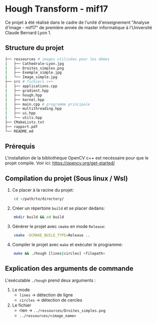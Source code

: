 # Hough Transform - mif17

Ce projet à été réalisé dans le cadre de l'unité d'enseignement "Analyse d'image - mif17" de première année de master informatique à l'Université Claude Bernard Lyon 1.

## Structure du projet 

```bash
├── ressources # images utilisées pour les démos
|   ├── Cathedrale-Lyon.jpg
|   ├── Droites_simples.png
|   ├── Exemple_simple.jpg
|   └── Image_simple.jpg
├── src # fichiers c++
|   ├── applications.cpp 
|   ├── gradient.hpp
|   ├── hough.hpp
|   ├── kernel.hpp
|   ├── main.cpp # programme principale 
|   ├── multithreading.hpp
|   ├── ui.hpp
|   └── utils.hpp
├── CMakeLists.txt
├── rapport.pdf
└── README.md
```

## Prérequis 

L'installation de la bibliothèque OpenCV c++ est necéssaire pour que le projet compile. Voir ici: https://opencv.org/get-started/

## Compilation du projet (Sous linux / Wsl)

1. Ce placer à la racine du projet: 
```bash
    cd ~/path/to/directory/
```
2. Créer un répertoire `build` et se placer dedans: 
```bash
    mkdir build && cd build
```
3. Générer le projet avec `cmake` en mode `Release`: 
```bash
    cmake -DCMAKE_BUILD_TYPE=Release ..
```
4. Compiler le projet avec `make` et exécuter le programme: 
```bash
    make && ./hough [lines|circles] <filepath> 
```

## Explication des arguments de commande

L'exécutable `./hough` prend deux arguments :
1. Le mode 
   - `lines` -> détection de ligne 
   - `circles` -> détection de cercles 
2. Le fichier 
   - rien -> `../ressources/Droites_simples.png`
   - `../ressources/<image_name>`
